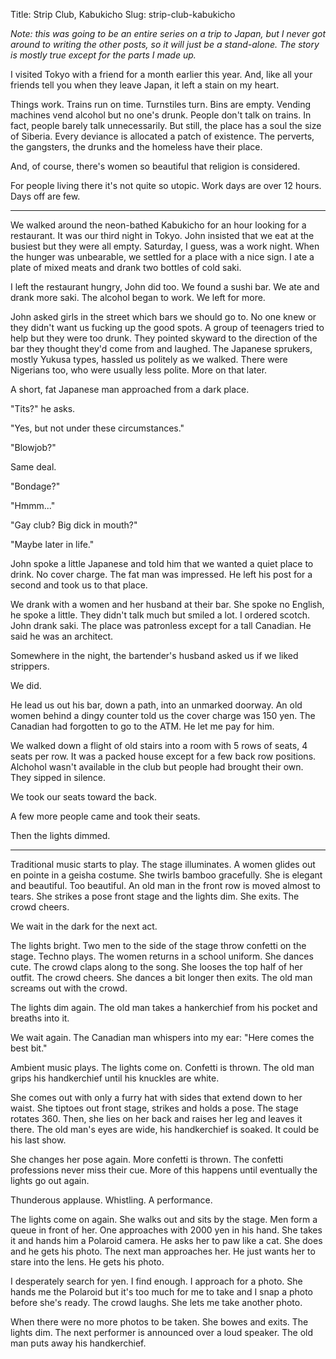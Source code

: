 Title: Strip Club, Kabukicho
Slug: strip-club-kabukicho

*Note: this was going to be an entire series on a trip to Japan, but I
never got around to writing the other posts, so it will just be a
stand-alone. The story is mostly true except for the parts I made up.*

</p>

I visited Tokyo with a friend for a month earlier this year. And, like
all your friends tell you when they leave Japan, it left a stain on my
heart.

</p>

Things work. Trains run on time. Turnstiles turn. Bins are empty.
Vending machines vend alcohol but no one's drunk. People don't talk on
trains. In fact, people barely talk unnecessarily. But still, the place
has a soul the size of Siberia. <span class="pull_quote right">Every
deviance is allocated a patch of existence.</span> The perverts, the
gangsters, the drunks and the homeless have their place.

</p>

And, of course, there's women so beautiful that religion is considered.

</p>

For people living there it's not quite so utopic. Work days are over 12
hours. Days off are few.

</p>

* * * * *

</p>

We walked around the neon-bathed Kabukicho for an hour looking for a
restaurant. It was our third night in Tokyo. John insisted that we eat
at the busiest but they were all empty. Saturday, I guess, was a work
night. When the hunger was unbearable, we settled for a place with a
nice sign. I ate a plate of mixed meats and drank two bottles of cold
saki.

</p>

I left the restaurant hungry, John did too. We found a sushi bar. We ate
and drank more saki. The alcohol began to work. We left for more.

</p>

John asked girls in the street which bars we should go to. No one knew
or they didn't want us fucking up the good spots. A group of teenagers
tried to help but they were too drunk. They pointed skyward to the
direction of the bar they thought they'd come from and laughed. The
Japanese sprukers, mostly Yukusa types, hassled us politely as we
walked. There were Nigerians too, who were usually less polite. More on
that later.

</p>

A short, fat Japanese man approached from a dark place.

</p>

"Tits?" he asks.

</p>

"Yes, but not under these circumstances."

</p>

"Blowjob?"

</p>

Same deal.

</p>

"Bondage?"

</p>

"Hmmm..."

</p>

"Gay club? Big dick in mouth?"

</p>

"Maybe later in life."

</p>

John spoke a little Japanese and told him that we wanted a quiet place
to drink. No cover charge. The fat man was impressed. He left his post
for a second and took us to that place.

</p>

We drank with a women and her husband at their bar. She spoke no
English, he spoke a little. They didn't talk much but smiled a lot. I
ordered scotch. John drank saki. The place was patronless except for a
tall Canadian. He said he was an architect.

</p>

Somewhere in the night, the bartender's husband asked us if we liked
strippers.

</p>

We did.

</p>

He lead us out his bar, down a path, into an unmarked doorway. An old
women behind a dingy counter told us the cover charge was 150 yen. The
Canadian had forgotten to go to the ATM. He let me pay for him.

</p>

We walked down a flight of old stairs into a room with 5 rows of seats,
4 seats per row. It was a packed house except for a few back row
positions. Alchohol wasn't available in the club but people had brought
their own. They sipped in silence.

</p>

We took our seats toward the back.

</p>

A few more people came and took their seats.

</p>

Then the lights dimmed.

</p>

* * * * *

</p>

Traditional music starts to play. The stage illuminates. A women glides
out en pointe in a geisha costume. She twirls bamboo gracefully. She is
elegant and beautiful. Too beautiful. An old man in the front row is
moved almost to tears. She strikes a pose front stage and the lights
dim. She exits. The crowd cheers.

</p>

We wait in the dark for the next act.

</p>

The lights bright. Two men to the side of the stage throw confetti on
the stage. Techno plays. The women returns in a school uniform. She
dances cute. The crowd claps along to the song. She looses the top half
of her outfit. The crowd cheers. She dances a bit longer then exits. The
old man screams out with the crowd.

</p>

The lights dim again. The old man takes a hankerchief from his pocket
and breaths into it.

</p>

We wait again. The Canadian man whispers into my ear: "Here comes the
best bit."

</p>

Ambient music plays. The lights come on. Confetti is thrown. The old man
grips his handkerchief until his knuckles are white.

</p>

She comes out with only a furry hat with sides that extend down to her
waist. She tiptoes out front stage, strikes and holds a pose. The stage
rotates 360. Then, she lies on her back and raises her leg and leaves it
there. The old man's eyes are wide, his handkerchief is soaked. It could
be his last show.

</p>

She changes her pose again. More confetti is thrown.
<span class="pull_quote left">The confetti professions never miss their
cue.</span> More of this happens until eventually the lights go out
again.

</p>

Thunderous applause. Whistling. A performance.

</p>

The lights come on again. She walks out and sits by the stage. Men form
a queue in front of her. One approaches with 2000 yen in his hand. She
takes it and hands him a Polaroid camera. He asks her to paw like a cat.
She does and he gets his photo. The next man approaches her. He just
wants her to stare into the lens. He gets his photo.

</p>

I desperately search for yen. I find enough. I approach for a photo. She
hands me the Polaroid but it's too much for me to take and I snap a
photo before she's ready. The crowd laughs. She lets me take another
photo.

</p>

When there were no more photos to be taken. She bowes and exits. The
lights dim. The next performer is announced over a loud speaker. The old
man puts away his handkerchief.

</p>

